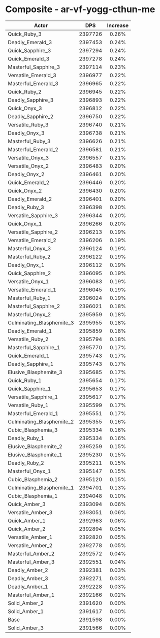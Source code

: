 # Composite - ar-vf-yogg-cthun-me
| Actor | DPS | Increase |
|---|:---:|:---:|
|Quick_Ruby_3|2397726|0.26%|
|Deadly_Emerald_3|2397453|0.24%|
|Quick_Sapphire_3|2397294|0.24%|
|Quick_Emerald_3|2397278|0.24%|
|Masterful_Sapphire_3|2397114|0.23%|
|Versatile_Emerald_3|2396977|0.22%|
|Masterful_Emerald_3|2396965|0.22%|
|Quick_Ruby_2|2396945|0.22%|
|Deadly_Sapphire_3|2396893|0.22%|
|Quick_Onyx_3|2396812|0.22%|
|Deadly_Sapphire_2|2396750|0.22%|
|Versatile_Ruby_3|2396740|0.21%|
|Deadly_Onyx_3|2396738|0.21%|
|Masterful_Ruby_3|2396626|0.21%|
|Masterful_Emerald_2|2396581|0.21%|
|Versatile_Onyx_3|2396557|0.21%|
|Versatile_Onyx_2|2396483|0.20%|
|Deadly_Onyx_2|2396461|0.20%|
|Quick_Emerald_2|2396446|0.20%|
|Quick_Onyx_2|2396430|0.20%|
|Deadly_Emerald_2|2396401|0.20%|
|Deadly_Ruby_3|2396398|0.20%|
|Versatile_Sapphire_3|2396344|0.20%|
|Quick_Onyx_1|2396266|0.20%|
|Versatile_Sapphire_2|2396213|0.19%|
|Versatile_Emerald_2|2396206|0.19%|
|Masterful_Onyx_3|2396124|0.19%|
|Masterful_Ruby_2|2396122|0.19%|
|Deadly_Onyx_1|2396112|0.19%|
|Quick_Sapphire_2|2396095|0.19%|
|Versatile_Onyx_1|2396083|0.19%|
|Versatile_Emerald_1|2396045|0.19%|
|Masterful_Ruby_1|2396024|0.19%|
|Masterful_Sapphire_2|2396021|0.18%|
|Masterful_Onyx_2|2395959|0.18%|
|Culminating_Blasphemite_3|2395955|0.18%|
|Deadly_Emerald_1|2395859|0.18%|
|Versatile_Ruby_2|2395794|0.18%|
|Masterful_Sapphire_1|2395770|0.17%|
|Quick_Emerald_1|2395743|0.17%|
|Deadly_Sapphire_1|2395743|0.17%|
|Elusive_Blasphemite_3|2395685|0.17%|
|Quick_Ruby_1|2395654|0.17%|
|Quick_Sapphire_1|2395653|0.17%|
|Versatile_Sapphire_1|2395617|0.17%|
|Versatile_Ruby_1|2395599|0.17%|
|Masterful_Emerald_1|2395551|0.17%|
|Culminating_Blasphemite_2|2395355|0.16%|
|Cubic_Blasphemia_3|2395334|0.16%|
|Deadly_Ruby_1|2395334|0.16%|
|Elusive_Blasphemite_2|2395259|0.15%|
|Elusive_Blasphemite_1|2395230|0.15%|
|Deadly_Ruby_2|2395211|0.15%|
|Masterful_Onyx_1|2395147|0.15%|
|Cubic_Blasphemia_2|2395120|0.15%|
|Culminating_Blasphemite_1|2394701|0.13%|
|Cubic_Blasphemia_1|2394048|0.10%|
|Quick_Amber_3|2393094|0.06%|
|Versatile_Amber_3|2393051|0.06%|
|Quick_Amber_1|2392963|0.06%|
|Quick_Amber_2|2392894|0.05%|
|Versatile_Amber_1|2392820|0.05%|
|Versatile_Amber_2|2392778|0.05%|
|Masterful_Amber_2|2392572|0.04%|
|Masterful_Amber_3|2392551|0.04%|
|Deadly_Amber_2|2392381|0.03%|
|Deadly_Amber_3|2392271|0.03%|
|Deadly_Amber_1|2392228|0.03%|
|Masterful_Amber_1|2392166|0.02%|
|Solid_Amber_2|2391620|0.00%|
|Solid_Amber_1|2391617|0.00%|
|Base|2391598|0.00%|
|Solid_Amber_3|2391566|0.00%|
